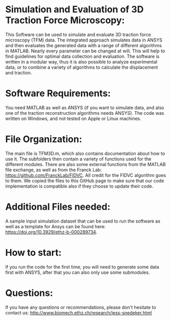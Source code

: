 # Simulation and Evaluation of 3D Traction Force Microscopy:

This Software can be used to simulate and evaluate 3D traction force microscopy (TFM) data. 
The integrated approach simulates data in ANSYS and then evaluates the generated data with a 
range of different algorithms in MATLAB. Nearly every parameter can be changed at will. This will 
help to find guidelines for optimal data collection and evaluation. The software is written in a 
modular way, thus it is also possible to analyze experimental data, or to combine a variety of algorithms 
to calculate the displacement and traction. 

# Software Requirements:
You need MATLAB as well as ANSYS (if you want to simulate data, and also one of the 
traction reconstruction algorithms needs ANSYS). The code was written on Windows, and 
not tested on Apple or Linux machines.

# File Organization:
The main file is TFM3D.m, which also contains documentation about how to use it. 
The subfolders then contain a variety of functions used for the different modules. 
There are also some external functions from the MATLAB file exchange, as well as 
from the Franck Lab: https://github.com/FranckLab/FIDVC. All credit for the FIDVC 
algorithm goes to them. We copied the files to this GitHub page to make sure that our code 
implementation is compatible also if they choose to update their code.

# Additional Files needed:
A sample input simulation dataset that can be used to run the software as well as a template for Ansys can be found here: https://doi.org/10.3929/ethz-b-000289734.

# How to start:
If you run the code for the first time, you will need to 
generate some data first with ANSYS, after that you can also only use some submodules.

# Questions:
If you have any questions or recommendations, 
please don't hesitate to contact us: http://www.biomech.ethz.ch/research/jess-snedeker.html
